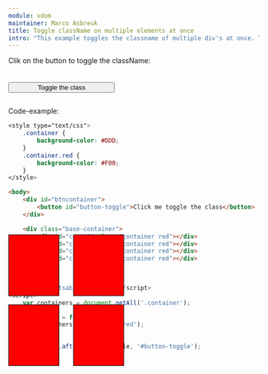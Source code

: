 ```yaml
---
module: vdom
maintainer: Marco Asbreuk
title: Toggle className on multiple elements at once
intro: "This example toggles the classname of multiple div's at once. The elements are selected by document.getAll()."
---
```


<style type="text/css">
    #btncontainer {
        margin: 2em 0;
        min-height: 2em;
    }
    #btncontainer button {
        margin-top: 0.5em;
        min-width: 16em;
    }
    .base-container {
        position: absolute;
        top: 14em;
    }
    .container {
        background-color: #DDD;
        text-align: center;
        margin: 2em 0;
        padding-top: 1.5em;
        height: 100px;
        width: 100px;
        border: solid 1px #000;
        position: absolute;
        z-index: 1;
        -webkit-touch-callout: none;
        -webkit-user-select: none;
        -khtml-user-select: none;
        -moz-user-select: none;
        -ms-user-select: none;
        user-select: none;
        cursor: default;
    }
    .container.red {
        background-color: #F00;
    }
    #cont-1 {
        left: 0;
        top: 300px;
    }
    #cont-2 {
        left: 130px;
        top: 300px;
    }
    #cont-3 {
        left: 0;
        top: 440px;
    }
    #cont-4 {
        left: 130px;
        top: 440px;
    }
    .body-content.module p.spaced {
        margin-top: 20em;
    }
</style>

Clik on the button to toggle the className:

<div id="btncontainer">
    <button id="button-toggle" class="pure-button pure-button-primary pure-button-bordered">Toggle the class</button>
</div>

<div class="base-container">
    <div id="cont-1" class="container red"></div>
    <div id="cont-2" class="container red"></div>
    <div id="cont-3" class="container red"></div>
    <div id="cont-4" class="container red"></div>
</div>

<p class="spaced">Code-example:</p>

```css
<style type="text/css">
    .container {
        background-color: #DDD;
    }
    .container.red {
        background-color: #F00;
    }
</style>
```

```html
<body>
    <div id="btncontainer">
        <button id="button-toggle">Click me toggle the class</button>
    </div>

    <div class="base-container">
        <div id="cont-1" class="container red"></div>
        <div id="cont-2" class="container red"></div>
        <div id="cont-3" class="container red"></div>
        <div id="cont-4" class="container red"></div>
    </div>
</body>
```

```js
<script src="itsabuild-min.js"></script>
<script>
    var containers = document.getAll('.container');

    var toggle = function(e) {
        containers.toggleClass('red');
    };

    ITSA.Event.after('tap', toggle, '#button-toggle');
</script>
```

<script src="../../dist/itsabuild-min.js"></script>
<script>
    var containers = document.getAll('.container');

    var toggle = function(e) {
        containers.toggleClass('red');
    };

    ITSA.Event.after('tap', toggle, '#button-toggle');
</script>
